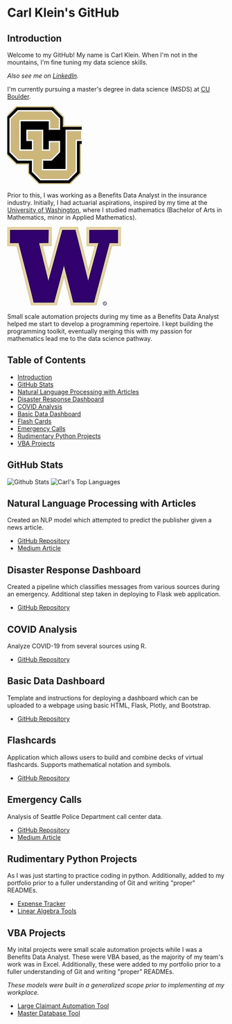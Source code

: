# Carl Klein's GitHub

## Introduction
Welcome to my GitHub! My name is Carl Klein. When I'm not in the mountains, I'm fine tuning my data science skills.

*Also see me on [LinkedIn](https://www.linkedin.com/in/carl-klein/).*

I'm currently pursuing a master's degree in data science (MSDS) at [CU Boulder](https://www.colorado.edu).

![cu_logo](images/cu_logo.jpeg)

Prior to this, I was working as a Benefits Data Analyst in the insurance industry. Initially, I had actuarial aspirations, 
inspired by my time at the [University of Washington](http://www.washington.edu/), where I studied mathematics (Bachelor of Arts in Mathematics, minor
in Applied Mathematics).

![uw_logo](images/uw_logo.jpeg)

Small scale automation projects during my time as a Benefits Data Analyst helped me start to develop a programming
repertoire. I kept building the programming toolkit, eventually merging this with my passion for mathematics lead me to the data science pathway.


## Table of Contents
- [Introduction](#introduction)
- [GitHub Stats](#github-stats)
- [Natural Language Processing with Articles](natural-language-processing-with-articles)
- [Disaster Response Dashboard](#disaster-response-dashboard)
- [COVID Analysis](#covid-analysis)
- [Basic Data Dashboard](#basic-data-dashboard)
- [Flash Cards](#flashcards)
- [Emergency Calls](#emergency-calls)
- [Rudimentary Python Projects](#rudimentary-python-projects)
- [VBA Projects](#vba-projects)

## GitHub Stats
![Github Stats](https://github-readme-stats.vercel.app/api?username=clickityKlein&theme=aura&hide_title=true&show_icons=true&include_all_commits=true&count_private=true)
![Carl's Top Languages](https://github-readme-stats.vercel.app/api/top-langs/?username=clickityKlein&theme=aura&hide_title=true&layout=compact&langs_count=10&hide=html)



## Natural Language Processing with Articles
Created an NLP model which attempted to predict the publisher given a news article.
- [GitHub Repository](https://github.com/clickityKlein/Articles-NLP)
- [Medium Article](https://medium.com/@carlj.klein/publisher-prediction-natural-language-processing-nlp-with-news-articles-5e5dffe8c316)


## Disaster Response Dashboard
Created a pipeline which classifies messages from various sources during an emergency. 
Additional step taken in deploying to Flask web application.
- [GitHub Repository](https://github.com/clickityKlein/Disaster-Response)


## COVID Analysis
Analyze COVID-19 from several sources using R.
- [GitHub Repository](https://github.com/clickityKlein/COVID-Analysis)


## Basic Data Dashboard
Template and instructions for deploying a dashboard which can be uploaded to a 
webpage using basic HTML, Flask, Plotly, and Bootstrap.
- [GitHub Repository](https://github.com/clickityKlein/Data-Dashboard-Template)


## Flashcards
Application which allows users to build and combine decks of virtual flashcards. Supports
mathematical notation and symbols.
- [GitHub Repository](https://github.com/clickityKlein/Flashcards)


## Emergency Calls
Analysis of Seattle Police Department call center data.
- [GitHub Repository](https://github.com/clickityKlein/Blog_Post_Emergency_Calls)
- [Medium Article](https://medium.com/@carlj.klein/emergency-call-placed-priority-pending-3c59e3c7ba42)


## Rudimentary Python Projects
As I was just starting to practice coding in python. Additionally, added to my portfolio prior to a fuller understanding
of Git and writing "proper" READMEs.

- [Expense Tracker](https://github.com/clickityKlein/Expense_Tracker)
- [Linear Algebra Tools](https://github.com/clickityKlein/Linear_Algebra)


## VBA Projects
My inital projects were small scale automation projects while I was a Benefits Data Analyst. These were VBA based, as
the majority of my team's work was in Excel. Additionally, these were added to my portfolio prior to a fuller understanding
of Git and writing "proper" READMEs.

*These models were built in a generalized scope prior to implementing at my workplace.*

- [Large Claimant Automation Tool](https://github.com/clickityKlein/VBA-Large-Claim-Automation)
- [Master Database Tool](https://github.com/clickityKlein/VBA-Master-Database)
<!---
clickityKlein/clickityKlein is a ✨ special ✨ repository because its `README.md` (this file) appears on your GitHub profile.
You can click the Preview link to take a look at your changes.
--->
